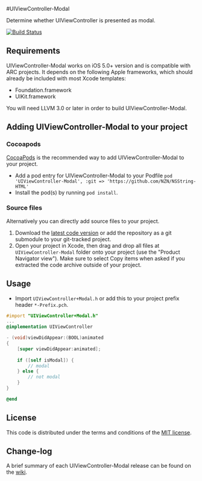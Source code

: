 #UIViewController-Modal

Determine whether UIViewController is presented as modal.

[![Build Status](https://api.travis-ci.org/NZN/UIViewController-Modal.png)](https://api.travis-ci.org/NZN/UIViewController-Modal.png)

## Requirements

UIViewController-Modal works on iOS 5.0+ version and is compatible with ARC projects. It depends on the following Apple frameworks, which should already be included with most Xcode templates:

* Foundation.framework
* UIKit.framework

You will need LLVM 3.0 or later in order to build UIViewController-Modal.

## Adding UIViewController-Modal to your project

### Cocoapods

[CocoaPods](http://cocoapods.org) is the recommended way to add UIViewController-Modal to your project.

* Add a pod entry for UIViewController-Modal to your Podfile `pod 'UIViewController-Modal', :git => 'https://github.com/NZN/NSString-HTML'`
* Install the pod(s) by running `pod install`.

### Source files

Alternatively you can directly add source files to your project.

1. Download the [latest code version](https://github.com/NZN/UIViewController-Modal/archive/master.zip) or add the repository as a git submodule to your git-tracked project.
2. Open your project in Xcode, then drag and drop all files at `UIViewController-Modal` folder onto your project (use the "Product Navigator view"). Make sure to select Copy items when asked if you extracted the code archive outside of your project.

## Usage

* Import `UIViewController+Modal.h` or add this to your project prefix header `*-Prefix.pch`.

```objective-c
#import "UIViewController+Modal.h"
...
@implementation UIViewController

- (void)viewDidAppear:(BOOL)animated
{
    [super viewDidAppear:animated];
    
    if ([self isModal]) {
        // modal
    } else {
        // not modal
    }
}

@end
```

## License

This code is distributed under the terms and conditions of the [MIT license](LICENSE).

## Change-log

A brief summary of each UIViewController-Modal release can be found on the [wiki](https://github.com/NZN/UIViewController-Modal/wiki/Change-log).